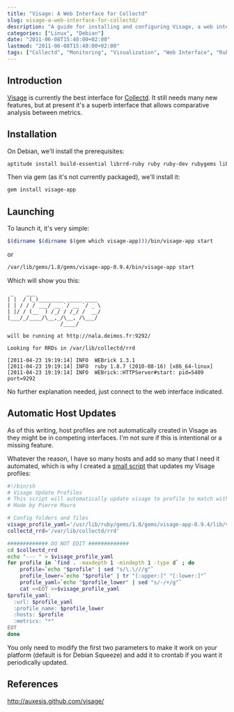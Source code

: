 ```yaml
---
title: "Visage: A Web Interface for Collectd"
slug: visage-a-web-interface-for-collectd/
description: "A guide for installing and configuring Visage, a web interface for Collectd that allows visualization and comparison of collected metrics."
categories: ["Linux", "Debian"]
date: "2011-06-08T15:40:00+02:00"
lastmod: "2011-06-08T15:40:00+02:00"
tags: ["Collectd", "Monitoring", "Visualization", "Web Interface", "Ruby"]
---
```


## Introduction

[Visage](https://auxesis.github.com/visage/) is currently the best interface for [Collectd](collectd_installation_and_configuration.md). It still needs many new features, but at present it's a superb interface that allows comparative analysis between metrics.

## Installation

On Debian, we'll install the prerequisites:

```bash
aptitude install build-essential librrd-ruby ruby ruby-dev rubygems libsinatra-ruby collectd
```

Then via gem (as it's not currently packaged), we'll install it:

```bash
gem install visage-app
```

## Launching

To launch it, it's very simple:

```bash
$(dirname $(dirname $(gem which visage-app)))/bin/visage-app start
```

or

```bash
/var/lib/gems/1.8/gems/visage-app-0.9.4/bin/visage-app start
```

Which will show you this:

```
 _    ___
| |  / (_)________ _____ ____
| | / / / ___/ __ `/ __ `/ _ \
| |/ / (__  ) /_/ / /_/ /  __/
|___/_/____/\__,_/\__, /\___/
                 /____/

will be running at http://nala.deimos.fr:9292/

Looking for RRDs in /var/lib/collectd/rrd

[2011-04-23 19:19:14] INFO  WEBrick 1.3.1
[2011-04-23 19:19:14] INFO  ruby 1.8.7 (2010-08-16) [x86_64-linux]
[2011-04-23 19:19:14] INFO  WEBrick::HTTPServer#start: pid=5409 port=9292
```

No further explanation needed, just connect to the web interface indicated.

## Automatic Host Updates

As of this writing, host profiles are not automatically created in Visage as they might be in competing interfaces. I'm not sure if this is intentional or a missing feature.

Whatever the reason, I have so many hosts and add so many that I need it automated, which is why I created a [small script](https://www.deimos.fr/gitweb/) that updates my Visage profiles:

``` bash
#!/bin/sh
# Visage Update Profiles
# This script will automatically update visage to profile to match with current available rrd graphs
# Made by Pierre Mavro

# Config folders and files
visage_profile_yaml='/usr/lib/ruby/gems/1.8/gems/visage-app-0.9.4/lib/visage-app/config/profiles.yaml'
collectd_rrd='/var/lib/collectd/rrd'

############# DO NOT EDIT #############
cd $collectd_rrd
echo "--- " > $visage_profile_yaml
for profile in `find . -maxdepth 1 -mindepth 1 -type d` ; do
    profile=`echo "$profile" | sed "s/\.\///g"`
    profile_lower=`echo "$profile" | tr "[:upper:]" "[:lower:]"`
    profile_yaml=`echo "$profile_lower" | sed "s/-/+/g"`
    cat <<EOT >>$visage_profile_yaml
$profile_yaml:
  :url: $profile_yaml
  :profile_name: $profile_lower
  :hosts: $profile
  :metrics: "*"
EOT
done
```

You only need to modify the first two parameters to make it work on your platform (default is for Debian Squeeze) and add it to crontab if you want it periodically updated.

## References

http://auxesis.github.com/visage/
